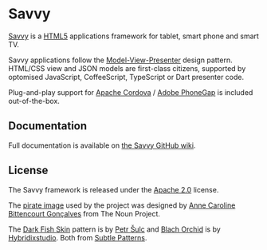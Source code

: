 # Savvy #

[Savvy](http://en.wiktionary.org/wiki/savvy) is a [HTML5](http://www.w3.org/TR/html5/) applications framework for tablet, smart phone and smart TV.

Savvy applications follow the [Model-View-Presenter](http://en.wikipedia.org/wiki/Model%E2%80%93view%E2%80%93presenter) design pattern. HTML/CSS view and JSON models are first-class citizens, supported by optomised JavaScript, CoffeeScript, TypeScript or Dart presenter code.

Plug-and-play support for [Apache Cordova](http://cordova.apache.org/) / [Adobe PhoneGap](http://phonegap.com/) is included out-of-the-box.

## Documentation ##

Full documentation is available on [the Savvy GitHub wiki](https://github.com/avoca-learning/savvy/wiki).

## License ##

The Savvy framework is released under the [Apache 2.0](http://opensource.org/licenses/Apache-2.0) license.

The [pirate image](http://thenounproject.com/noun/pirate/#icon-No13422) used by the project was designed by [Anne Caroline Bittencourt Gonçalves](http://thenounproject.com/anne1003) from The Noun Project.

The [Dark Fish Skin](http://subtlepatterns.com/dark-fish-skin/) pattern is by [Petr Šulc](http://www.petrsulc.com/) and [Blach Orchid](http://subtlepatterns.com/blach-orchid/) is by [Hybridixstudio](http://www.hybridixstudio.com/). Both from [Subtle Patterns](http://subtlepatterns.com/).

